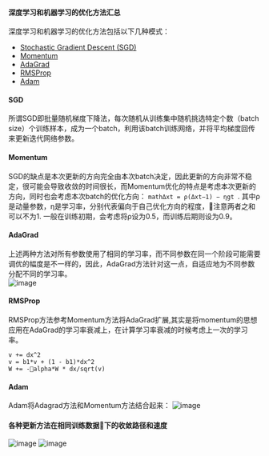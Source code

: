 #### 深度学习和机器学习的优化方法汇总
深度学习和机器学习的优化方法包括以下几种模式：
- [Stochastic Gradient Descent (SGD)](#sgd)  
- [Momentum](#momentum)  
- [AdaGrad](#adagrad)   
- [RMSProp](#rmsprop)  
- [Adam](#adam)  

#### SGD  
  所谓SGD即批量随机梯度下降法，每次随机从训练集中随机挑选特定个数（batch size）个训练样本，成为一个batch，利用该batch训练网络，并将平均梯度回传来更新迭代网络参数。
#### Momentum  
  SGD的缺点是本次更新的方向完全由本次batch决定，因此更新的方向非常不稳定，很可能会导致收敛的时间很长，而Momentum优化的特点是考虑本次更新的方向，同时也会考虑本次batch的优化方向：
  ```mathΔxt = ρ(Δxt−1) − ηgt ```. 其中ρ是动量参数，η是学习率，分别代表偏向于自己优化方向的程度，注意两者之和可以不为1. 一般在训练初期，会考虑将ρ设为0.5，而训练后期则设为0.9。 
#### AdaGrad  
  上述两种方法对所有参数使用了相同的学习率，而不同参数在同一个阶段可能需要调优的幅度是不一样的，因此，AdaGrad方法针对这一点，自适应地为不同参数分配不同的学习率。  
  ![image](http://orxe6lzm4.bkt.clouddn.com/YouDao/1512897305990.png)

#### RMSProp  
  RMSProp方法参考Momentum方法将AdaGrad扩展,其实是将momentum的思想应用在AdaGrad的学习率衰减上，在计算学习率衰减的时候考虑上一次的学习率。  
  ```
  v += dx^2
  v = b1*v + (1 - b1)*dx^2
  W += -alpha*W * dx/sqrt(v)
  ```

#### Adam  
Adam将Adagrad方法和Momentum方法结合起来：
![image](http://orxe6lzm4.bkt.clouddn.com/YouDao/1512899277041.png)  

#### 各种更新方法在相同训练数据下的收敛路径和速度
![image](img/figure1.gif)
![image](img/figure2.gif)
